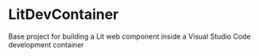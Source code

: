 # LitDevContainer

Base project for building a Lit web component inside a Visual Studio Code development container
